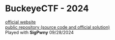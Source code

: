 # BuckeyeCTF - 2024
[official website](https://pwnoh.io/)  
[public repository (source code and official solution)](https://github.com/cscosu/buckeyectf-2024-public)  
Played with **SigPwny**
09/28/2024
